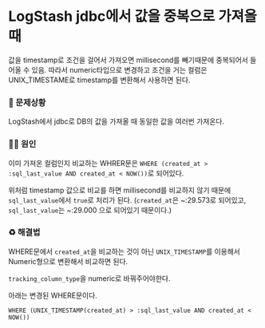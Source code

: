 # LogStash jdbc에서 값을 중복으로 가져올 때

값을 timestamp로 조건을 걸어서 가져오면 millisecond를 빼기때문에 중복되어서 들어올 수 있음. 따라서 numeric타입으로 변경하고 조건을 거는 컬럼은 UNIX_TIMESTAME로 timestamp를 변환해서 사용하면 된다.

### 🐛 문제상황

LogStash에서 jdbc로 DB의 값을 가져올 때 동일한 값을 여러번 가져온다.

### 🏴‍☠️ 원인

이미 가져온 컬럼인지 비교하는 WHRER문은 `WHERE (created_at > :sql_last_value AND created_at < NOW())`로 되어있다.

위처럼 timestamp 값으로 비교를 하면 millisecond를 비교하지 않기 때문에 `sql_last_value`에서 `true`로 처리가 된다. (`created_at`은 ~:29.573로 되어있고, `sql_last_value`는 ~:29.000 으로 되어있기 때문이다.)

### ♻️ 해결법

WHERE문에서 `created_at`을 비교하는 것이 아닌 `UNIX_TIMESTAMP`를 이용해서 Numeric형으로 변환해서 비교하면 된다.

`tracking_column_type`을 numeric로 바꿔주어야한다.

아래는 변경된 WHERE문이다.

`WHERE (UNIX_TIMESTAMP(created_at) > :sql_last_value AND created_at < NOW())`